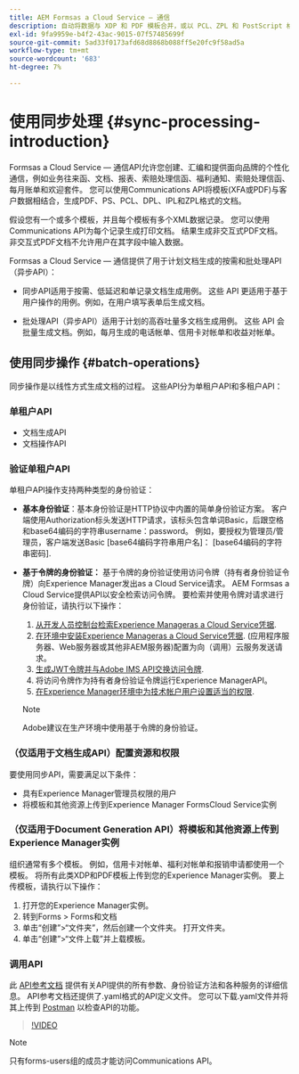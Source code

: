 ```yaml
---
title: AEM Formsas a Cloud Service — 通信
description: 自动将数据与 XDP 和 PDF 模板合并，或以 PCL、ZPL 和 PostScript 格式生成输出
exl-id: 9fa9959e-b4f2-43ac-9015-07f57485699f
source-git-commit: 5ad33f0173afd68d8868b088ff5e20fc9f58ad5a
workflow-type: tm+mt
source-wordcount: '683'
ht-degree: 7%

---
```



# 使用同步处理 {#sync-processing-introduction}

Formsas a Cloud Service — 通信API允许您创建、汇编和提供面向品牌的个性化通信，例如业务往来函、文档、报表、索赔处理信函、福利通知、索赔处理信函、每月账单和欢迎套件。 您可以使用Communications API将模板(XFA或PDF)与客户数据相结合，生成PDF、PS、PCL、DPL、IPL和ZPL格式的文档。

假设您有一个或多个模板，并且每个模板有多个XML数据记录。 您可以使用Communications API为每个记录生成打印文档。 <!-- You can also combine the records into a single document. --> 结果生成非交互式PDF文档。 非交互式PDF文档不允许用户在其字段中输入数据。

Formsas a Cloud Service — 通信提供了用于计划文档生成的按需和批处理API（异步API）：

* 同步API适用于按需、低延迟和单记录文档生成用例。 这些 API 更适用于基于用户操作的用例。例如，在用户填写表单后生成文档。

* 批处理API（异步API）适用于计划的高吞吐量多文档生成用例。 这些 API 会批量生成文档。例如，每月生成的电话帐单、信用卡对帐单和收益对帐单。

## 使用同步操作 {#batch-operations}

同步操作是以线性方式生成文档的过程。 这些API分为单租户API和多租户API：

### 单租户API

* 文档生成API
* 文档操作API

<!-- 
### Multi-tenant APIs

* Document utility APIs -->


### 验证单租户API

单租户API操作支持两种类型的身份验证：

* **基本身份验证**：基本身份验证是HTTP协议中内置的简单身份验证方案。 客户端使用Authorization标头发送HTTP请求，该标头包含单词Basic，后跟空格和base64编码的字符串username：password。 例如，要授权为管理员/管理员，客户端发送Basic [base64编码字符串用户名]： [base64编码的字符串密码].

* **基于令牌的身份验证：** 基于令牌的身份验证使用访问令牌（持有者身份验证令牌）向Experience Manager发出as a Cloud Service请求。 AEM Formsas a Cloud Service提供API以安全检索访问令牌。 要检索并使用令牌对请求进行身份验证，请执行以下操作：

   1. [从开发人员控制台检索Experience Manageras a Cloud Service凭据](https://experienceleague.adobe.com/docs/experience-manager-learn/getting-started-with-aem-headless/authentication/service-credentials.html).
   1. [在环境中安装Experience Manageras a Cloud Service凭据](https://experienceleague.adobe.com/docs/experience-manager-learn/getting-started-with-aem-headless/authentication/service-credentials.html). (应用程序服务器、Web服务器或其他非AEM服务器)配置为向（调用）云服务发送请求。
   1. [生成JWT令牌并与Adobe IMS API交换访问令牌](https://experienceleague.adobe.com/docs/experience-manager-learn/getting-started-with-aem-headless/authentication/service-credentials.html).
   1. 将访问令牌作为持有者身份验证令牌运行Experience ManagerAPI。
   1. [在Experience Manager环境中为技术帐户用户设置适当的权限](https://experienceleague.adobe.com/docs/experience-manager-learn/getting-started-with-aem-headless/authentication/service-credentials.html?lang=en#configure-access-in-aem).

  >[!NOTE]
  >
  >Adobe建议在生产环境中使用基于令牌的身份验证。

<!-- 

### Authenticate a multi-tenant API

#### Authentication Headers

Every inbound HTTP API call to the multi-tenant API must contain these three headers:


* `x-api-key`
* `x-gw-ims-org-id`
* `Authorization`

The values which should be sent in the `x-api-key` and `x-gw-ims-org-id` headers are provided in the Credentials details screen in the [Adobe Developer Console](https://developer.adobe.com/console). The value of the `x-api-key` header is the Client ID and the value for the `x-gw-ims-org-id` header is the Organization ID.

#### Configure Adobe Developer console to generate an access token

To set up authentication APIs, create a project in Adobe Developer Console and add Communication APIs to the project on Adobe Developer Console. The integration generates API Key, Client Secret, Payload (JWT):

1. Contact you Adobe Developer Console administrator. Ask the administrator to add as a developer.
1. Log in to `https://developer.adobe.com/console/`. Use your developer account that your administrator has provisioned to log in to Adobe Developer Console.
1. Select your organization from the top-right corner. If you do not know your organization, contact your administrator.
1. Tap **[!UICONTROL Create new project]**. A screen to get started with your new project appears. Tap **[!UICONTROL Add API]**. A screen with list of all the APIs enabled for your account appears.
1. Select **[!UICONTROL AEM Forms - Communications]** and tap **[!UICONTROL Next]**. A screen to configure the API appears.
1. Select **[!UICONTROL OPTION 1 Generate a key pair]** and tap **[!UICONTROL Generate keypair]**. It creates and downloads the configuration file. The downloaded configuration file contains all your app settings, along with the only copy of your private key. Adobe does not record your private key, make sure to securely store the downloaded file. Tap **[!UICONTROL Next]**.
1. Select **[!UICONTROL Integrations - Cloud Service]** and tap **[!UICONTROL Save configured API]**. Tap **[!UICONTROL Service Account (JWT)]** to view the API Key, Client Secret, and other information required to access the APIs. You set to use the token to access the APIs.

#### Programmatically generate and use an access token

To programmatically generate an access token, generate a JSON Web Token (JWT) and exchange it with the Adobe Identity Management Service (IMS) for an access token.

Use the following keys, referred to as claims, to construct JWT JSON object:


* `exp`- the requested expiration of the access token, expressed as a number of seconds since January 1, 1970 GMT. For most use cases, this is a relatively small value. For example, 5 minutes, for five minutes from now, this value should be 1670923791.
* `iss` - the Organization ID from the Adobe Developer Console project, in the format org_ident@AdobeOrg.
* `sub` - the Technical Account ID from the Adobe Developer Console integration, in the format: id@techacct.adobe.com.
* `aud` - the Client ID from the Adobe Developer Console integration prepended with `https://ims-na1.adobelogin.com/c/`.
* `https://ims-na1-stg1.adobelogin.com/s/ent_aemforms_docprocessing` - set to the literal value `true`

This JSON object must be then base64 encoded and signed using the private key for the project. Finally, the encoded value is sent in the body of a POST request to `https://ims-na1.adobelogin.com/ims/exchange/jwt` along with the Client ID and Client Secret for the project.

##### Example

```JSON

    ========================= REQUEST ==========================
    POST https://ims-na1.adobelogin.com/ims/exchange/jwt
    -------------------------- body ----------------------------
    client_id={myClientId}&client_secret={myClientSecret}&jwt_token={myJSONWebToken}
    ------------------------- headers --------------------------
    Content-Type: application/x-www-form-urlencoded
    Cache-Control: no-cache

```

#### Language Support for JWT

While it is possible to do the entire JWT generation and exchange process in custom code, it is more common to use a higher-level library to do so. A number of such libraries are listed on the [Adobe I/O JWT Documentation](https://developer.adobe.com/developer-console/docs/guides/authentication/JWT/).

-->

### （仅适用于文档生成API）配置资源和权限

要使用同步API，需要满足以下条件：

* 具有Experience Manager管理员权限的用户
* 将模板和其他资源上传到Experience Manager FormsCloud Service实例

### （仅适用于Document Generation API）将模板和其他资源上传到Experience Manager实例

组织通常有多个模板。 例如，信用卡对帐单、福利对帐单和报销申请都使用一个模板。 将所有此类XDP和PDF模板上传到您的Experience Manager实例。 要上传模板，请执行以下操作：

1. 打开您的Experience Manager实例。
1. 转到Forms > Forms和文档
1. 单击“创建”>“文件夹”，然后创建一个文件夹。 打开文件夹。
1. 单击“创建”>“文件上载”并上载模板。

### 调用API

此 [API参考文档](https://developer.adobe.com/experience-manager-forms-cloud-service-developer-reference/) 提供有关API提供的所有参数、身份验证方法和各种服务的详细信息。 API参考文档还提供了.yaml格式的API定义文件。 您可以下载.yaml文件并将其上传到 [Postman](https://www.postman.com/) 以检查API的功能。

>[!VIDEO](https://video.tv.adobe.com/v/335771)

>[!NOTE]
>
>只有forms-users组的成员才能访问Communications API。
